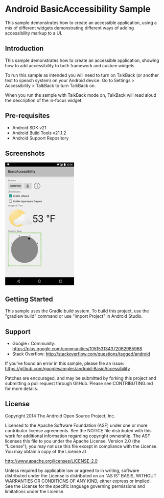 Android BasicAccessibility Sample
===================================

This sample demonstrates how to create an accessible application, using a mix of different widgets
demonstrating different ways of adding accessibility markup to a UI.

Introduction
------------

This sample demonstrates how to create an accessible application, showing
how to add accessibility to both framework and custom widgets.

To run this sample as intended you will need to turn on TalkBack (or another text to speach system)
on your Android device. Go to Settings > Accessibility > TalkBack to turn TalkBack on.

When you run the sample with TalkBack mode on, TalkBack will read aloud the
description of the in-focus widget.

Pre-requisites
--------------

- Android SDK v21
- Android Build Tools v21.1.2
- Android Support Repository

Screenshots
-------------

<img src="screenshots/main.png" height="400" alt="Screenshot"/> 

Getting Started
---------------

This sample uses the Gradle build system. To build this project, use the
"gradlew build" command or use "Import Project" in Android Studio.

Support
-------

- Google+ Community: https://plus.google.com/communities/105153134372062985968
- Stack Overflow: http://stackoverflow.com/questions/tagged/android

If you've found an error in this sample, please file an issue:
https://github.com/googlesamples/android-BasicAccessibility

Patches are encouraged, and may be submitted by forking this project and
submitting a pull request through GitHub. Please see CONTRIBUTING.md for more details.

License
-------

Copyright 2014 The Android Open Source Project, Inc.

Licensed to the Apache Software Foundation (ASF) under one or more contributor
license agreements.  See the NOTICE file distributed with this work for
additional information regarding copyright ownership.  The ASF licenses this
file to you under the Apache License, Version 2.0 (the "License"); you may not
use this file except in compliance with the License.  You may obtain a copy of
the License at

http://www.apache.org/licenses/LICENSE-2.0

Unless required by applicable law or agreed to in writing, software
distributed under the License is distributed on an "AS IS" BASIS, WITHOUT
WARRANTIES OR CONDITIONS OF ANY KIND, either express or implied.  See the
License for the specific language governing permissions and limitations under
the License.
